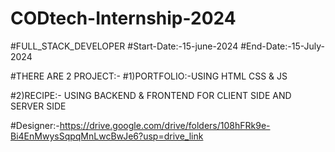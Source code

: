 # CODtech-Internship-2024
#FULL_STACK_DEVELOPER
#Start-Date:-15-june-2024
#End-Date:-15-July-2024

#THERE ARE 2 PROJECT:-
#1)PORTFOLIO:-USING HTML CSS & JS

#2)RECIPE:- USING BACKEND & FRONTEND FOR CLIENT SIDE AND SERVER SIDE  

#Designer:-https://drive.google.com/drive/folders/108hFRk9e-Bi4EnMwysSqpqMnLwcBwJe6?usp=drive_link
